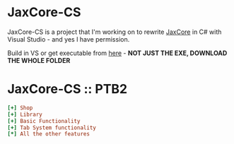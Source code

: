 # JaxCore-CS

JaxCore-CS is a project that I'm working on to rewrite [JaxCore](https://jaxcore.app/) in C# with Visual Studio - and yes I have permission.

Build in VS or get executable from [here](https://github.com/Dismalitie/JaxCore-CS/tree/main/bin/Debug) - **NOT JUST THE EXE, DOWNLOAD THE WHOLE FOLDER**

# JaxCore-CS :: PTB2

```ini
[+] Shop
[+] Library
[+] Basic Functionality
[+] Tab System functionality
[*] All the other features
```
